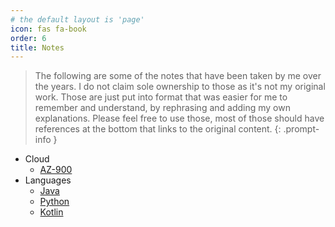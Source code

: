 ```yaml
---
# the default layout is 'page'
icon: fas fa-book 
order: 6
title: Notes
---
```


<!-- - <a href="/assets/docs/UoB_Roman_Podkovyrin_Final_Year_Project.pdf" target="_blank" class="image fit">Dissertation</a> -->

> The following are some of the notes that have been taken by me over the years. I do not claim sole ownership to those as it's not my original work. Those are just put into format that was easier for me to remember and understand, by rephrasing and adding my own explanations. Please feel free to use those, most of those should have references at the bottom that links to the original content.
{: .prompt-info }

- Cloud
  - <a href="/assets/docs/az-900-fundamentals.pdf" target="_blank" class="image fit">AZ-900</a>
- Languages
  - <a href="/assets/docs/Java.pdf" target="_blank" class="image fit">Java</a>
  - <a href="/assets/docs/python.pdf" target="_blank" class="image fit">Python</a>
  - <a href="/assets/docs/kotlin.pdf" target="_blank" class="image fit">Kotlin</a>
